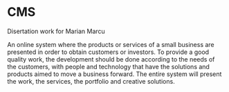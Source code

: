 # CMS
Disertation work for Marian Marcu


An online system where the products or services of a small business are presented in order to obtain customers or investors. 
To provide a good quality work, the development should be done according to the needs of the customers, with people and technology that have the solutions and products aimed to move a business forward. 
The entire system will present the work, the services, the portfolio and creative solutions.

